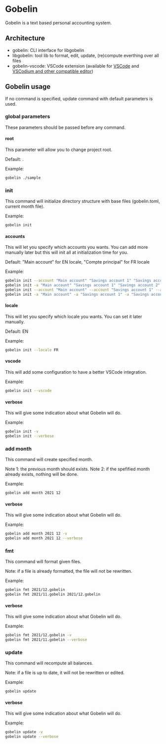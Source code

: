 # Gobelin
Gobelin is a text based personal accounting system.

## Architecture

- gobelin: CLI interface for libgobelin
- libgobelin: tool lib to format, edit, update, (re)compute everthing over all files
- gobelin-vscode: VSCode extension (available for [VSCode](https://marketplace.visualstudio.com/items?itemName=kuroidoruido.gobelin-vscode) and [VSCodium and other compatible editor](https://open-vsx.org/extension/kuroidoruido/gobelin-vscode))

## Gobelin usage

If no command is specified, update command with default parameters is used.

### global parameters

These parameters should be passed before any command.

#### root

This parameter will allow you to change project root.

Default: .

Example:

```sh
gobelin ./sample
```

### init

This command will initialize directory structure with base files (gobelin.toml, current month file).

Example:

```sh
gobelin init
```

#### accounts

This will let you specify which accounts you wants. You can add more manually later but this will init all at initialization time for you.

Default: "Main account" for EN locale, "Compte principal" for FR locale

Example:

```sh
gobelin init --account "Main account" "Savings account 1" "Savings account 2" "Shared account"
gobelin init -a "Main account" "Savings account 1" "Savings account 2" "Shared account"
gobelin init --account "Main account" --account "Savings account 1" --account "Savings account 2" --account "Shared account"
gobelin init -a "Main account" -a "Savings account 1" -a "Savings account 2" -a "Shared account"
```
#### locale

This will let you specify which locale you wants. You can set it later manually.

Default: EN

Example:

```sh
gobelin init --locale FR
```

#### vscode

This will add some configuration to have a better VSCode integration.

Example:

```sh
gobelin init --vscode
```

#### verbose

This will give some indication about what Gobelin will do.

Example:

```sh
gobelin init -v
gobelin init --verbose
```

### add month

This command will create specified month.

Note 1: the previous month should exists.
Note 2: if the spefified month already exists, nothing will be done.

Example:

```sh
gobelin add month 2021 12
```

#### verbose

This will give some indication about what Gobelin will do.

Example:

```sh
gobelin add month 2021 12 -v
gobelin add month 2021 12 --verbose
```


### fmt

This command will format given files.

Note: if a file is already formatted, the file will not be rewritten.

Example:

```sh
gobelin fmt 2021/12.gobelin
gobelin fmt 2021/11.gobelin 2021/12.gobelin
```

#### verbose

This will give some indication about what Gobelin will do.

Example:

```sh
gobelin fmt 2021/12.gobelin -v
gobelin fmt 2021/11.gobelin --verbose
```

### update

This command will recompute all balances.

Note: if a file is up to date, it will not be rewritten or edited.

Example:

```sh
gobelin update
```

#### verbose

This will give some indication about what Gobelin will do.

Example:

```sh
gobelin update -v
gobelin update --verbose
```

